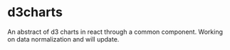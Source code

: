 # d3charts
An abstract of d3 charts in react through a common component. Working on data normalization and will update.
